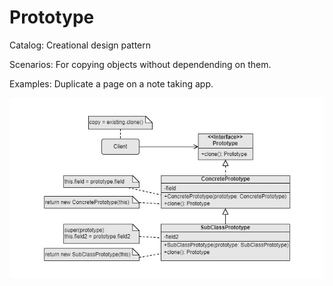 Prototype
===
Catalog: Creational design pattern

Scenarios: For copying objects without dependending on them.

Examples: Duplicate a page on a note taking app.

![UML](UML.jpg)
